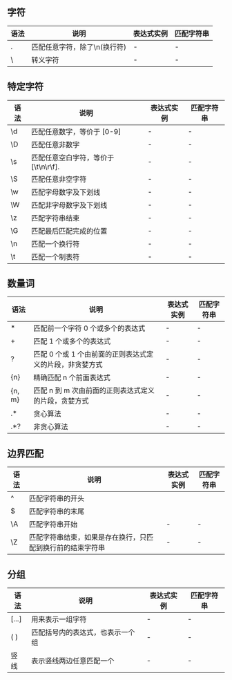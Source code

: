 ## 字符
|语法|说明|表达式实例|匹配字符串|
|-|-|-|-|
|.|匹配任意字符，除了\n(换行符)|-|-|
| \ |转义字符|-|-|

## 特定字符
|语法|说明|表达式实例|匹配字符串|
|-|-|-|-|
|\d|匹配任意数字，等价于 [0-9]|-|-|
|\D|匹配任意非数字|-|-|
|\s|匹配任意空白字符，等价于 [\t\n\r\f].|-|-|
|\S|匹配任意非空字符|-|-|
|\w| 匹配字母数字及下划线|-|-|
|\W|匹配非字母数字及下划线|-|-|
|\z|匹配字符串结束|-|-|
|\G|匹配最后匹配完成的位置|-|-|
|\n|匹配一个换行符|-|-|
|\t|匹配一个制表符|-|-|


## 数量词
|语法|说明|表达式实例|匹配字符串|
|-|-|-|-|
|*|匹配前一个字符 0 个或多个的表达式|-|-|
|+|匹配 1 个或多个的表达式|-|-|
|?|匹配 0 个或 1 个由前面的正则表达式定义的片段，非贪婪方式|-|-|
|{n}|精确匹配 n 个前面表达式|-|-|
|{n, m}|匹配 n 到 m 次由前面的正则表达式定义的片段，贪婪方式|-|-|
|.*|贪心算法|-|-|
|.*?|非贪心算法|-|-|


## 边界匹配
|语法|说明|表达式实例|匹配字符串|
|-|-|-|-|
|^|匹配字符串的开头|||
|$|匹配字符串的末尾|||
|\A|匹配字符串开始|-|-|
|\Z|匹配字符串结束，如果是存在换行，只匹配到换行前的结束字符串|-|-|

## 分组
|语法|说明|表达式实例|匹配字符串|
|-|-|-|-|
| [...] |用来表示一组字符|-|-|
|( ) |匹配括号内的表达式，也表示一个组|-|-|
|竖线 |表示竖线两边任意匹配一个|-|-|



